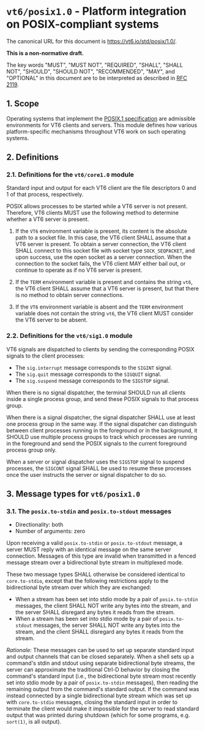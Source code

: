 <!-- draft -->
# `vt6/posix1.0` - Platform integration on POSIX-compliant systems

The canonical URL for this document is <https://vt6.io/std/posix/1.0/>.

**This is a non-normative draft.**

The key words "MUST", "MUST NOT", "REQUIRED", "SHALL", "SHALL NOT", "SHOULD", "SHOULD NOT", "RECOMMENDED",  "MAY", and "OPTIONAL" in this document are to be interpreted as described in [RFC 2119](https://tools.ietf.org/html/rfc2119).

## 1. Scope

Operating systems that implement the [POSIX.1 specification](http://pubs.opengroup.org/onlinepubs/9699919799/) are admissible environments for VT6 clients and servers.
This module defines how various platform-specific mechanisms throughout VT6 work on such operating systems.

## 2. Definitions

### 2.1. Definitions for the `vt6/core1.0` module

Standard input and output for each VT6 client are the file descriptors 0 and 1 of that process, respectively.

POSIX allows processes to be started while a VT6 server is not present.
Therefore, VT6 clients MUST use the following method to determine whether a VT6 server is present.

1. If the `VT6` environment variable is present, its content is the absolute path to a socket file.
   In this case, the VT6 client SHALL assume that a VT6 server is present.
   To obtain a server connection, the VT6 client SHALL connect to this socket file with socket type `SOCK_SEQPACKET`, and upon success, use the open socket as a server connection.
   When the connection to the socket fails, the VT6 client MAY either bail out, or continue to operate as if no VT6 server is present.

2. If the `TERM` environment variable is present and contains the string `vt6`, the VT6 client SHALL assume that a VT6 server is present, but that there is no method to obtain server connections.

3. If the `VT6` environment variable is absent and the `TERM` environment variable does not contain the string `vt6`, the VT6 client MUST consider the VT6 server to be absent.

### 2.2. Definitions for the `vt6/sig1.0` module

VT6 signals are dispatched to clients by sending the corresponding POSIX signals to the client processes:

- The `sig.interrupt` message corresponds to the `SIGINT` signal.
- The `sig.quit` message corresponds to the `SIGQUIT` signal.
- The `sig.suspend` message corresponds to the `SIGSTOP` signal.

When there is no signal dispatcher, the terminal SHOULD run all clients inside a single process group, and send these POSIX signals to that process group.

When there is a signal dispatcher, the signal dispatcher SHALL use at least one process group in the same way.
If the signal dispatcher can distinguish between client processes running in the foreground or in the background, it SHOULD use multiple process groups to track which processes are running in the foreground and send the POSIX signals to the current foreground process group only.

When a server or signal dispatcher uses the `SIGSTOP` signal to suspend processes, the `SIGCONT` signal SHALL be used to resume these processes once the user instructs the server or signal dispatcher to do so.

## 3. Message types for `vt6/posix1.0`

### 3.1. The `posix.to-stdin` and `posix.to-stdout` messages

- Directionality: both
- Number of arguments: zero

Upon receiving a valid `posix.to-stdin` or `posix.to-stdout` message, a server MUST reply with an identical message on the same server connection.
Messages of this type are invalid when transmitted in a fenced message stream over a bidirectional byte stream in multiplexed mode.

These two message types SHALL otherwise be considered identical to `core.to-stdio`, except that the following restrictions apply to the bidirectional byte stream over which they are exchanged:

* When a stream has been set into stdio mode by a pair of `posix.to-stdin` messages, the client SHALL NOT write any bytes into the stream, and the server SHALL disregard any bytes it reads from the stream.
* When a stream has been set into stdio mode by a pair of `posix.to-stdout` messages, the server SHALL NOT write any bytes into the stream, and the client SHALL disregard any bytes it reads from the stream.

*Rationale:* These messages can be used to set up separate standard input and output channels that can be closed separately.
When a shell sets up a command's stdin and stdout using separate bidirectional byte streams, the server can approximate the traditional Ctrl-D behavior by closing the command's standard input (i.e., the bidirectional byte stream most recently set into stdio mode by a pair of `posix.to-stdin` messages), then reading the remaining output from the command's standard output.
If the command was instead connected by a single bidirectional byte stream which was set up with `core.to-stdio` messages, closing the standard input in order to terminate the client would make it impossible for the server to read standard output that was printed during shutdown (which for some programs, e.g. `sort(1)`, is all output).
